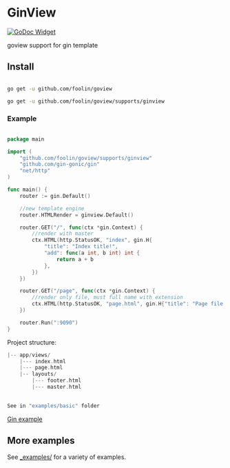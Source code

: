 # GinView

[![GoDoc Widget]][GoDoc] 

goview support for gin template

## Install
```bash

go get -u github.com/foolin/goview

go get -u github.com/foolin/goview/supports/ginview

```

### Example

```go

package main

import (
	"github.com/foolin/goview/supports/ginview"
	"github.com/gin-gonic/gin"
	"net/http"
)

func main() {
	router := gin.Default()

	//new template engine
	router.HTMLRender = ginview.Default()

	router.GET("/", func(ctx *gin.Context) {
		//render with master
		ctx.HTML(http.StatusOK, "index", gin.H{
			"title": "Index title!",
			"add": func(a int, b int) int {
				return a + b
			},
		})
	})

	router.GET("/page", func(ctx *gin.Context) {
		//render only file, must full name with extension
		ctx.HTML(http.StatusOK, "page.html", gin.H{"title": "Page file title!!"})
	})

	router.Run(":9090")
}

```

Project structure:
```go
|-- app/views/
    |--- index.html          
    |--- page.html
    |-- layouts/
        |--- footer.html
        |--- master.html
    

See in "examples/basic" folder
```

[Gin example](https://github.com/foolin/goview/tree/master/_examples/gin)
           
## More examples

See [_examples/](https://github.com/foolin/goview/blob/master/_examples/) for a variety of examples.

[GoDoc]: https://godoc.org/github.com/foolin/goview/supports/ginview
[GoDoc Widget]: https://godoc.org/github.com/foolin/goview/supports/ginview?status.svg
